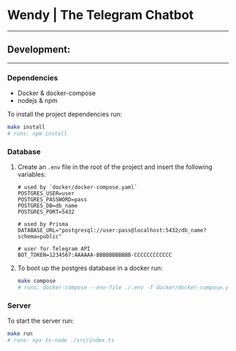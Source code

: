 # Wendy | The Telegram Chatbot

---

## Development:

---

### Dependencies

- Docker & docker-compose
- nodejs & npm

To install the project dependencies run:
```bash
make install
# runs: npm install
```


### Database

1. Create an `.env` file in the root of the project and insert the following variables:
   ```shell
   # used by `docker/docker-compose.yaml`
   POSTGRES_USER=user 
   POSTGRES_PASSWORD=pass
   POSTGRES_DB=db_name
   POSTGRES_PORT=5432
   
   # used by Prisma
   DATABASE_URL="postgresql://user:pass@localhost:5432/db_name?schema=public"
   
   # user for Telegram API
   BOT_TOKEN=1234567:AAAAAA-BBBBBBBBBBB-CCCCCCCCCCCC
   ```

2. To boot up the postgres database in a docker run:
    ```bash
    make compose
   # runs: docker-compose --env-file ./.env -f docker/docker-compose.yaml up
    ```

### Server

To start the server run:
```bash
make run
# runs: npx ts-node ./src/index.ts
```